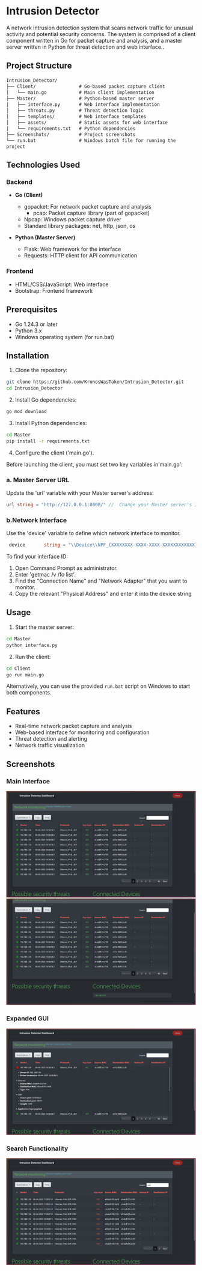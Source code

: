 # Intrusion Detector

A network intrusion detection system that scans network traffic for unusual activity and potential security concerns. The system is comprised of a client component written in Go for packet capture and analysis, and a master server written in Python for threat detection and web interface..

## Project Structure

```
Intrusion_Detector/
├── Client/                # Go-based packet capture client
│   └── main.go            # Main client implementation
├── Master/                # Python-based master server
│   ├── interface.py       # Web interface implementation
│   ├── threats.py         # Threat detection logic
│   ├── templates/         # Web interface templates
│   ├── assets/            # Static assets for web interface
│   └── requirements.txt   # Python dependencies
├── Screenshots/           # Project screenshots
└── run.bat                # Windows batch file for running the project
```

## Technologies Used

### Backend
- **Go (Client)**
  - gopacket: For network packet capture and analysis
    - pcap: Packet capture library (part of gopacket)
  - Npcap: Windows packet capture driver
  - Standard library packages: net, http, json, os

- **Python (Master Server)**
  - Flask: Web framework for the interface
  - Requests: HTTP client for API communication

### Frontend
- HTML/CSS/JavaScript: Web interface
- Bootstrap: Frontend framework 


## Prerequisites

- Go 1.24.3 or later
- Python 3.x
- Windows operating system (for run.bat)

## Installation

1. Clone the repository:
```bash
git clone https://github.com/KronosWasTaken/Intrusion_Detector.git
cd Intrusion_Detector
```

2. Install Go dependencies:
```bash
go mod download
```

3. Install Python dependencies:
```bash
cd Master
pip install -r requirements.txt
```

4. Configure the client ('main.go').

Before launching the client, you must set two key variables in'main.go':
### a. Master Server URL
 Update the 'url' variable with your Master server's address:
 ```go
 url string = "http://127.0.0.1:8000/" //  Change your Master server's IP address and port.
```
 ### b.Network Interface
 Use the 'device' variable to define which network interface to monitor.

```go
 device       string = "\\Device\\NPF_{XXXXXXXX-XXXX-XXXX-XXXXXXXXXXXX}"   //Replace with your interface ID.
```
 To find your interface ID:
 1. Open Command Prompt as administrator.
 2. Enter 'getmac /v /fo list'.
 3. Find the "Connection Name" and "Network Adapter" that you want to monitor.
 4. Copy the relevant "Physical Address" and enter it into the device string

## Usage

1. Start the master server:
```bash
cd Master
python interface.py
```

2. Run the client:
```bash
cd Client
go run main.go
```

Alternatively, you can use the provided `run.bat` script on Windows to start both components.

## Features

- Real-time network packet capture and analysis
- Web-based interface for monitoring and configuration
- Threat detection and alerting
- Network traffic visualization

## Screenshots

### Main Interface
![Main Interface View 1](Screenshots/main1.png)
![Main Interface View 2](Screenshots/main2.png)

### Expanded GUI
![Expanded GUI View](Screenshots/expanded_gui.png)

### Search Functionality
![Search Interface](Screenshots/search.png)



